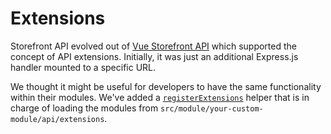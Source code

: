 # Extensions

Storefront API evolved out of [Vue Storefront API](https://github.com/DivanteLtd/vue-storefront-api) which supported the concept of API extensions. Initially, it was just an additional Express.js handler mounted to a specific URL.

We thought it might be useful for developers to have the same functionality within their modules. We've added a [`registerExtensions`](https://github.com/DivanteLtd/storefront-api/blob/a66222768bf7fb5f54acf268b6a0bb4e0f94a4cf/src/modules/template-module/index.ts#L29) helper that is in charge of loading the modules from `src/module/your-custom-module/api/extensions`.


